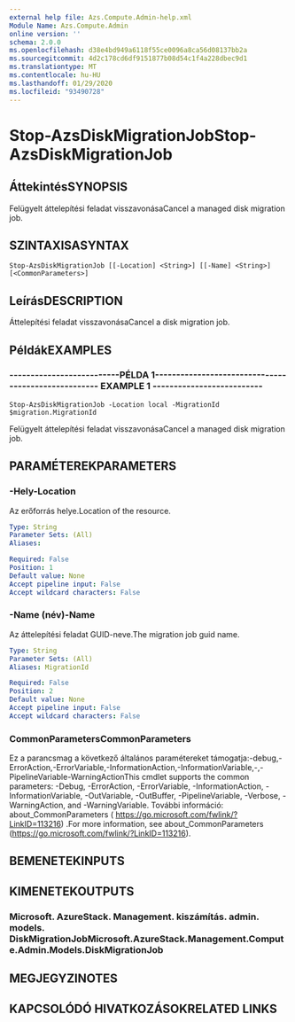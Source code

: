 ```yaml
---
external help file: Azs.Compute.Admin-help.xml
Module Name: Azs.Compute.Admin
online version: ''
schema: 2.0.0
ms.openlocfilehash: d38e4bd949a6118f55ce0096a8ca56d08137bb2a
ms.sourcegitcommit: 4d2c178cd6df9151877b08d54c1f4a228dbec9d1
ms.translationtype: MT
ms.contentlocale: hu-HU
ms.lasthandoff: 01/29/2020
ms.locfileid: "93490728"
---
```

# <span data-ttu-id="b821c-101">Stop-AzsDiskMigrationJob</span><span class="sxs-lookup"><span data-stu-id="b821c-101">Stop-AzsDiskMigrationJob</span></span>

## <span data-ttu-id="b821c-102">Áttekintés</span><span class="sxs-lookup"><span data-stu-id="b821c-102">SYNOPSIS</span></span>
<span data-ttu-id="b821c-103">Felügyelt áttelepítési feladat visszavonása</span><span class="sxs-lookup"><span data-stu-id="b821c-103">Cancel a managed disk migration job.</span></span>

## <span data-ttu-id="b821c-104">SZINTAXISA</span><span class="sxs-lookup"><span data-stu-id="b821c-104">SYNTAX</span></span>

```
Stop-AzsDiskMigrationJob [[-Location] <String>] [[-Name] <String>] [<CommonParameters>]
```

## <span data-ttu-id="b821c-105">Leírás</span><span class="sxs-lookup"><span data-stu-id="b821c-105">DESCRIPTION</span></span>
<span data-ttu-id="b821c-106">Áttelepítési feladat visszavonása</span><span class="sxs-lookup"><span data-stu-id="b821c-106">Cancel a disk migration job.</span></span>

## <span data-ttu-id="b821c-107">Példák</span><span class="sxs-lookup"><span data-stu-id="b821c-107">EXAMPLES</span></span>

### <span data-ttu-id="b821c-108">--------------------------PÉLDA 1--------------------------</span><span class="sxs-lookup"><span data-stu-id="b821c-108">-------------------------- EXAMPLE 1 --------------------------</span></span>
```
Stop-AzsDiskMigrationJob -Location local -MigrationId $migration.MigrationId
```

<span data-ttu-id="b821c-109">Felügyelt áttelepítési feladat visszavonása</span><span class="sxs-lookup"><span data-stu-id="b821c-109">Cancel a managed disk migration job.</span></span>

## <span data-ttu-id="b821c-110">PARAMÉTEREK</span><span class="sxs-lookup"><span data-stu-id="b821c-110">PARAMETERS</span></span>

### <span data-ttu-id="b821c-111">-Hely</span><span class="sxs-lookup"><span data-stu-id="b821c-111">-Location</span></span>
<span data-ttu-id="b821c-112">Az erőforrás helye.</span><span class="sxs-lookup"><span data-stu-id="b821c-112">Location of the resource.</span></span>

```yaml
Type: String
Parameter Sets: (All)
Aliases: 

Required: False
Position: 1
Default value: None
Accept pipeline input: False
Accept wildcard characters: False
```

### <span data-ttu-id="b821c-113">-Name (név)</span><span class="sxs-lookup"><span data-stu-id="b821c-113">-Name</span></span>
<span data-ttu-id="b821c-114">Az áttelepítési feladat GUID-neve.</span><span class="sxs-lookup"><span data-stu-id="b821c-114">The migration job guid name.</span></span>

```yaml
Type: String
Parameter Sets: (All)
Aliases: MigrationId

Required: False
Position: 2
Default value: None
Accept pipeline input: False
Accept wildcard characters: False
```

### <span data-ttu-id="b821c-115">CommonParameters</span><span class="sxs-lookup"><span data-stu-id="b821c-115">CommonParameters</span></span>
<span data-ttu-id="b821c-116">Ez a parancsmag a következő általános paramétereket támogatja:-debug,-ErrorAction,-ErrorVariable,-InformationAction,-InformationVariable,-,-PipelineVariable-WarningAction</span><span class="sxs-lookup"><span data-stu-id="b821c-116">This cmdlet supports the common parameters: -Debug, -ErrorAction, -ErrorVariable, -InformationAction, -InformationVariable, -OutVariable, -OutBuffer, -PipelineVariable, -Verbose, -WarningAction, and -WarningVariable.</span></span> <span data-ttu-id="b821c-117">További információ: about_CommonParameters ( https://go.microsoft.com/fwlink/?LinkID=113216) .</span><span class="sxs-lookup"><span data-stu-id="b821c-117">For more information, see about_CommonParameters (https://go.microsoft.com/fwlink/?LinkID=113216).</span></span>

## <span data-ttu-id="b821c-118">BEMENETEK</span><span class="sxs-lookup"><span data-stu-id="b821c-118">INPUTS</span></span>

## <span data-ttu-id="b821c-119">KIMENETEK</span><span class="sxs-lookup"><span data-stu-id="b821c-119">OUTPUTS</span></span>

### <span data-ttu-id="b821c-120">Microsoft. AzureStack. Management. kiszámítás. admin. models. DiskMigrationJob</span><span class="sxs-lookup"><span data-stu-id="b821c-120">Microsoft.AzureStack.Management.Compute.Admin.Models.DiskMigrationJob</span></span>

## <span data-ttu-id="b821c-121">MEGJEGYZI</span><span class="sxs-lookup"><span data-stu-id="b821c-121">NOTES</span></span>

## <span data-ttu-id="b821c-122">KAPCSOLÓDÓ HIVATKOZÁSOK</span><span class="sxs-lookup"><span data-stu-id="b821c-122">RELATED LINKS</span></span>

